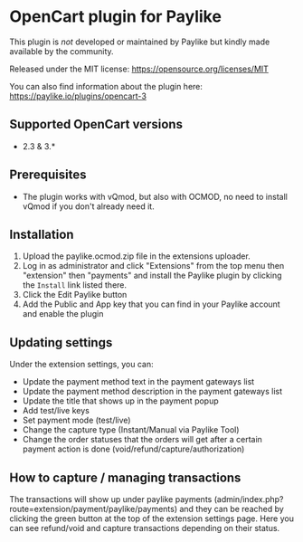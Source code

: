 # OpenCart plugin for Paylike

This plugin is *not* developed or maintained by Paylike but kindly made
available by the community.

Released under the MIT license: https://opensource.org/licenses/MIT

You can also find information about the plugin here: https://paylike.io/plugins/opencart-3

## Supported OpenCart versions

- 2.3 & 3.*

## Prerequisites

- The plugin works with vQmod, but also with OCMOD, no need to install vQmod if you don't already need it. 

## Installation

1. Upload the paylike.ocmod.zip file in the extensions uploader. 
2. Log in as administrator and click  "Extensions" from the top menu then "extension" then "payments" and install the Paylike plugin by clicking the `Install` link listed there.
3. Click the Edit Paylike button 
4. Add the Public and App key that you can find in your Paylike account and enable the plugin

## Updating settings

Under the extension settings, you can:
 * Update the payment method text in the payment gateways list
 * Update the payment method description in the payment gateways list
 * Update the title that shows up in the payment popup 
 * Add test/live keys
 * Set payment mode (test/live)
 * Change the capture type (Instant/Manual via Paylike Tool)
 * Change the order statuses that the orders will get after a certain payment action is done (void/refund/capture/authorization)
 
 ## How to capture / managing transactions
  
  The transactions will show up under paylike payments (admin/index.php?route=extension/payment/paylike/payments) and they can be reached by clicking the green button at the top of the extension settings page. Here you can see refund/void and capture transactions depending on their status. 
